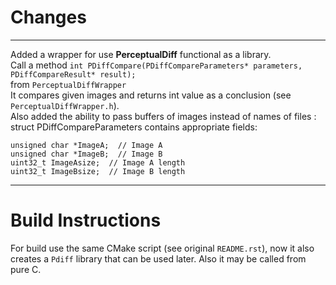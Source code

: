 # Changes #
------------------
Added a wrapper for use **PerceptualDiff** functional as a library.<br>
Call a method `int PDiffCompare(PDiffCompareParameters* parameters, PDiffCompareResult* result);` <br>
from `PerceptualDiffWrapper`<br>
It compares given images and returns int value as a conclusion (see `PerceptualDiffWrapper.h`).<br>
Also added the ability to pass buffers of images instead of names of files :
struct PDiffCompareParameters contains appropriate fields:

	unsigned char *ImageA;  // Image A
	unsigned char *ImageB;  // Image B
	uint32_t ImageAsize;  // Image A length
	uint32_t ImageBsize;  // Image B length


------------------
# Build Instructions #
For build use the same CMake script (see original `README.rst`), now it also creates a `Pdiff` library that can be used later.
Also it may be called from pure C.
